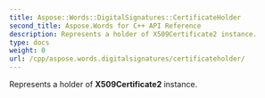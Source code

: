 ```yaml
---
title: Aspose::Words::DigitalSignatures::CertificateHolder
second_title: Aspose.Words for C++ API Reference
description: Represents a holder of X509Certificate2 instance. 
type: docs
weight: 0
url: /cpp/aspose.words.digitalsignatures/certificateholder/
---
```


Represents a holder of **X509Certificate2** instance. 

